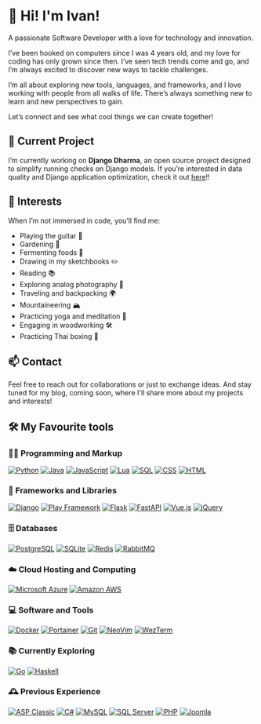 # 👋 Hi! I'm Ivan!

A passionate Software Developer with a love for technology and innovation.

I’ve been hooked on computers since I was 4 years old, and my love for coding has only grown since then. I’ve seen tech trends come and go, and I’m always excited to discover new ways to tackle challenges.

I’m all about exploring new tools, languages, and frameworks, and I love working with people from all walks of life. There’s always something new to learn and new perspectives to gain.

Let’s connect and see what cool things we can create together!

## 🚀 Current Project

I’m currently working on **Django Dharma**, an open source project designed to simplify running checks on Django models. If you’re interested in data quality and Django application optimization, check it out [here](https://github.com/tabiva/django-dharma)!!

## 🌟 Interests

When I’m not immersed in code, you’ll find me:

- Playing the guitar 🎸
- Gardening 🌱
- Fermenting foods 🍶
- Drawing in my sketchbooks ✏️
- Reading 📚
- Exploring analog photography 📸
- Traveling and backpacking 🌍
- Mountaineering 🏔️
- Practicing yoga and meditation 🧘
- Engaging in woodworking 🛠️
- Practicing Thai boxing 🥊

## 📫 Contact

Feel free to reach out for collaborations or just to exchange ideas. And stay tuned for my blog, coming soon, where I'll share more about my projects and interests!

## 🛠️ My Favourite tools

### 👨‍💻 Programming and Markup

<p>
    <a href="#"><img alt="Python" src="https://img.shields.io/badge/Python-14354C.svg?logo=python&logoColor=white"></a>
    <a href="#"><img alt="Java" src="https://img.shields.io/badge/Java-007396.svg?logo=java&logoColor=white"></a>
    <a href="#"><img alt="JavaScript" src="https://img.shields.io/badge/JavaScript-F7DF1E.svg?logo=javascript&logoColor=black"></a>
    <a href="#"><img alt="Lua" src="https://img.shields.io/badge/Lua-2C2D72.svg?logo=lua&logoColor=white"></a>
    <a href="#"><img alt="SQL" src="https://custom-icon-badges.herokuapp.com/badge/SQL-025E8C.svg?logo=database&logoColor=white"></a>
    <a href="#"><img alt="CSS" src="https://img.shields.io/badge/CSS-1572B6.svg?logo=css3&logoColor=white"></a>
    <a href="#"><img alt="HTML" src="https://img.shields.io/badge/HTML-E34F26.svg?logo=html5&logoColor=white"></a>
</p>

### 🧰 Frameworks and Libraries

<p>
    <a href="#"><img alt="Django" src="https://img.shields.io/badge/Django-092E20?logo=django&logoColor=white"></a>
    <a href="#"><img alt="Play Framework" src="https://img.shields.io/badge/Play_Framework-1AB07A.svg?logo=play&logoColor=white"></a>
    <a href="#"><img alt="Flask" src="https://img.shields.io/badge/Flask-000000?logo=flask&logoColor=white"></a>
    <a href="#"><img alt="FastAPI" src="https://img.shields.io/badge/FastAPI-009688.svg?logo=fastapi&logoColor=white"></a>
    <a href="#"><img alt="Vue.js" src="https://img.shields.io/badge/Vue.js-35495E?logo=vuedotjs&logoColor=4FC08D"></a>
    <a href="#"><img alt="jQuery" src="https://img.shields.io/badge/jQuery-0769AD.svg?logo=jquery&logoColor=white"></a>
</p>

### 🗄️ Databases

<p>
    <a href="#"><img alt="PostgreSQL" src ="https://img.shields.io/badge/PostgreSQL-316192.svg?logo=postgresql&logoColor=white"></a>
    <a href="#"><img alt="SQLite" src ="https://img.shields.io/badge/SQLite-07405E?logo=sqlite&logoColor=white"></a>
    <a href="#"><img alt="Redis" src="https://img.shields.io/badge/redis-%23DD0031.svg?logo=redis&logoColor=white"></a>
    <a href="#"><img alt="RabbitMQ" src="https://img.shields.io/badge/RabbitMQ-FF6600.svg?logo=rabbitmq&logoColor=white"></a>
</p>

### ☁️ Cloud Hosting and Computing

<p>
    <a href="#"><img alt="Microsoft Azure" src="https://img.shields.io/badge/Microsoft_Azure-0089D6?logo=microsoft-azure&logoColor=white"></a>
    <a href="#"><img alt="Amazon AWS" src="https://img.shields.io/badge/Amazon_AWS-232F3E?logo=amazon-aws&logoColor=white"></a>
</p>

### 💻 Software and Tools

<p>
    <a href="#"><img alt="Docker" src="https://img.shields.io/badge/Docker-2496ED.svg?logo=docker&logoColor=white"></a>
    <!-- <a href="#"><img alt="Docker Swarm" src="https://img.shields.io/badge/Docker_Swarm-2496ED.svg?logo=docker&logoColor=white"></a> -->
    <a href="#"><img alt="Portainer" src="https://img.shields.io/badge/Portainer-00A3E0.svg?logo=portainer&logoColor=white"></a>
    <a href="#"><img alt="Git" src="https://img.shields.io/badge/Git-F05033.svg?logo=git&logoColor=white"></a>
    <a href="#"><img alt="NeoVim" src="https://img.shields.io/badge/NeoVim-57A143.svg?logo=neovim&logoColor=white"></a>
    <a href="#"><img alt="WezTerm" src="https://img.shields.io/badge/WezTerm-1F2D37.svg?logo=wezterm&logoColor=white"></a>
</p>

### 📚 Currently Exploring

<p>
    <a href="#"><img alt="Go" src="https://img.shields.io/badge/Go-00ADD8.svg?logo=go&logoColor=white"></a>
    <a href="#"><img alt="Haskell" src="https://img.shields.io/badge/Haskell-5D4F85.svg?logo=haskell&logoColor=white"></a>
</p>

### 🕰️ Previous Experience

<p>
    <a href="#"><img alt="ASP Classic" src="https://img.shields.io/badge/ASP_Classic-00A6D6.svg?logo=microsoft&logoColor=white"></a>
    <a href="#"><img alt="C#" src="https://img.shields.io/badge/C%23-239120.svg?logo=c-sharp&logoColor=white"></a>
    <a href="#"><img alt="MySQL" src="https://img.shields.io/badge/MySQL-4479A1.svg?logo=mysql&logoColor=white"></a>
    <a href="#"><img alt="SQL Server" src="https://img.shields.io/badge/SQL_Server-CC2927.svg?logo=microsoft-sql-server&logoColor=white"></a>
    <a href="#"><img alt="PHP" src="https://img.shields.io/badge/PHP-777BB4.svg?logo=php&logoColor=white"></a>
    <a href="#"><img alt="Joomla" src="https://img.shields.io/badge/Joomla-0068D6.svg?logo=joomla&logoColor=white"></a>
</p>
